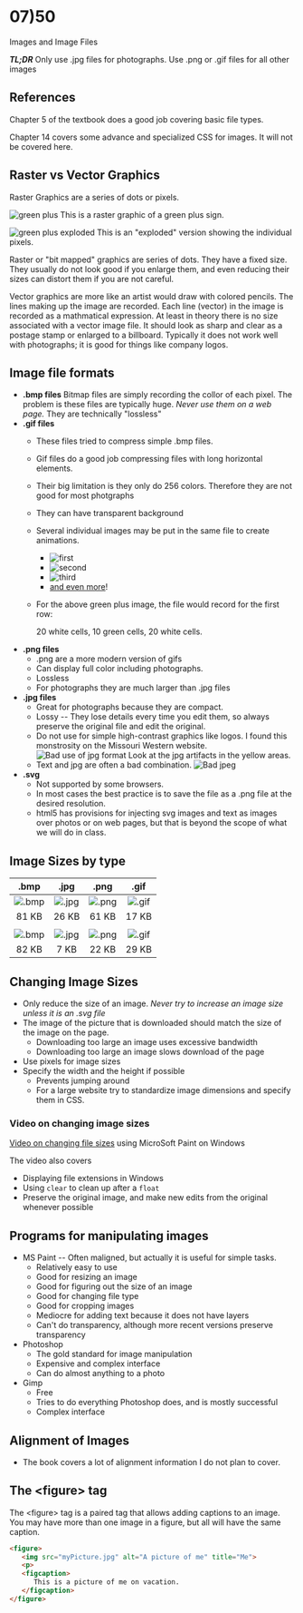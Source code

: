 # 07)50 
Images and Image Files

***TL;DR*** Only use .jpg files for photographs.  Use .png or .gif files for all other images

## References

Chapter 5 of the textbook does a good job covering basic file types.

Chapter 14 covers some advance and specialized CSS for images.  It will not be covered here.

## Raster vs Vector Graphics

Raster Graphics are a series of dots or pixels.

![green plus](images/greenPlus.gif) This is a raster graphic of a green plus sign.

![green plus exploded](images/greenPlusExploded.png)  This is an "exploded" version showing the individual pixels.

Raster or "bit mapped" graphics are series of dots.  They have a fixed size.  They usually do not look good if you enlarge them, and even reducing their sizes can distort them if you are not careful.

Vector graphics are more like an artist would draw with colored pencils.  The lines making up the image are recorded.  Each line (vector) in the image is recorded as a mathmatical expression.  At least in theory there is no size associated with a vector image file.  It should look as sharp and clear as a postage stamp or enlarged to a billboard.  Typically it does not work well with photographs; it is good for things like company logos.

## Image file formats

* **.bmp files** Bitmap files are simply recording the collor of each pixel.  The problem is these files are typically huge.  *Never use them on a web page.*  They are technically "lossless"
* **.gif files** 
  * These files tried to compress simple .bmp files. 
  * Gif files do a good job compressing files with long horizontal elements.  
  * Their big limitation is they only do 256 colors.  Therefore they are not good for most photgraphs
  * They can have transparent background
  * Several individual images may be put in the same file to create animations. 
    * ![first](images/tacky/floating.gif) 
    * ![second](images/tacky/giphy.gif) 
    * ![third](images/tacky/passes.gif) 
    * [and even more](https://giphy.com/missouriwestern)!
  * For the above green plus image, the file would record for the first row:
  
      20 white cells, 10 green cells, 20 white cells.  
* **.png files**
  * .png are a more modern version of gifs
  * Can display full color including photographs.
  * Lossless
  * For photographs they are much larger than .jpg files
* **.jpg files**
  * Great for photographs because they are compact.
  * Lossy -- They lose details every time you edit them, so always preserve the original file and edit the original.
  * Do not use for simple high-contrast graphics like logos.  I found this monstrosity on the Missouri Western website. ![Bad use of jpg format](images/BadJpg.jpg)  Look at the jpg artifacts in the yellow areas.
  * Text and jpg are often a bad combination. ![Bad jpeg](https://www.citrix.com/blogs/wp-content/uploads/2015/01/jpegartefacts-1024x545.png)
* **.svg**
  * Not supported by some browsers.
  * In most cases the best practice is to save the file as a .png file at the desired resolution.
  * html5 has provisions for injecting svg images and text as images over photos or on web pages, but that is beyond the scope of what we will do in class.

## Image Sizes by type
| .bmp | .jpg | .png | .gif |
|:---:|:---:|:---:|:---:|
| ![.bmp](images/type/grad.bmp) |![.jpg](images/type/grad.jpg) |![.png](images/type/grad.png) |![.gif](images/type/grad.gif) |
|81 KB | 26 KB | 61 KB | 17 KB |
| | | | |
| ![.bmp](images/type/8.bmp) |![.jpg](images/type/8.jpg) |![.png](images/type/8.png) |![.gif](images/type/8.gif) |
|82 KB | 7 KB | 22 KB | 29 KB |

## Changing Image Sizes

* Only reduce the size of an image.  *Never try to increase an image size unless it is an .svg file*
* The image of the picture that is downloaded should match the size of the image on the page.
  * Downloading too large an image uses excessive bandwidth
  * Downloading too large an image slows download of the page
* Use pixels for image sizes
* Specify the width and the height if possible
  * Prevents jumping around
  * For a large website try to standardize image dimensions and specify them in CSS.  

### Video on changing image sizes

[Video on changing file sizes](https://mwsu.hosted.panopto.com/Panopto/Pages/Viewer.aspx?id=66f0c0a2-6720-437b-8f4b-aadd015a547b) using MicroSoft Paint on Windows

The video also covers

* Displaying file extensions in Windows
* Using ```clear``` to clean up after a ```float```
* Preserve the original image, and make new edits from the original whenever possible

## Programs for manipulating images

* MS Paint -- Often maligned, but actually it is useful for simple tasks.
  * Relatively easy to use
  * Good for resizing an image
  * Good for figuring out the size of an image
  * Good for changing file type
  * Good for cropping images
  * Mediocre for adding text because it does not have layers
  * Can't do transparency, although more recent versions preserve transparency
* Photoshop
  * The gold standard for image manipulation
  * Expensive and complex interface
  * Can do almost anything to a photo
* Gimp
  * Free
  * Tries to do everything Photoshop does, and is mostly successful
  * Complex interface

## Alignment of Images

* The book covers a lot of alignment information I do not plan to cover.

## The &lt;figure&gt; tag

The &lt;figure&gt; tag is a paired tag that allows adding captions to an image.  You may have more than one image in a figure, but all will have the same caption.

```html
<figure>
   <img src="myPicture.jpg" alt="A picture of me" title="Me">
   <p>
   <figcaption>
      This is a picture of me on vacation.
   </figcaption>
</figure>
```
